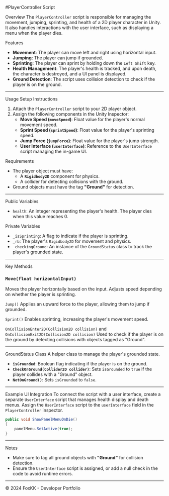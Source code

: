 #PlayerController Script

Overview
The `PlayerController` script is responsible for managing the movement, jumping, sprinting, and health of a 2D player character in Unity. It also handles interactions with the user interface, such as displaying a menu when the player dies.

Features
- **Movement**: The player can move left and right using horizontal input.
- **Jumping**: The player can jump if grounded.
- **Sprinting**: The player can sprint by holding down the `Left Shift` key.
- **Health Management**: The player's health is tracked, and upon death, the character is destroyed, and a UI panel is displayed.
- **Ground Detection**: The script uses collision detection to check if the player is on the ground.

---
Usage
Setup Instructions
1. Attach the `PlayerController` script to your 2D player object.
2. Assign the following components in the Unity Inspector:
   - **Move Speed (`moveSpeed`)**: Float value for the player's normal movement speed.
   - **Sprint Speed (`sprintSpeed`)**: Float value for the player's sprinting speed.
   - **Jump Force (`jumpForce`)**: Float value for the player's jump strength.
   - **User Interface (`userInterface`)**: Reference to the `UserInterface` script managing the in-game UI.

Requirements
- The player object must have:
  - A **`Rigidbody2D`** component for physics.
  - A collider for detecting collisions with the ground.
- Ground objects must have the tag **"Ground"** for detection.

---
Public Variables
- `health`: An integer representing the player's health. The player dies when this value reaches 0.

Private Variables
- `_isSprinting`: A flag to indicate if the player is sprinting.
- `_rb`: The player's `Rigidbody2D` for movement and physics.
- `_checkingGround`: An instance of the `GroundStatus` class to track the player's grounded state.

---
Key Methods
### `Move(float horizontalInput)`
Moves the player horizontally based on the input. Adjusts speed depending on whether the player is sprinting.

`Jump()`
Applies an upward force to the player, allowing them to jump if grounded.

`Sprint()`
Enables sprinting, increasing the player's movement speed.

`OnCollisionEnter2D(Collision2D collision)` and `OnCollisionExit2D(Collision2D collision)`
Used to check if the player is on the ground by detecting collisions with objects tagged as "Ground".

---
GroundStatus Class
A helper class to manage the player's grounded state.
- **`isGrounded`**: Boolean flag indicating if the player is on the ground.
- **`CheckOnGround(Collider2D collider)`**: Sets `isGrounded` to `true` if the player collides with a "Ground" object.
- **`NotOnGround()`**: Sets `isGrounded` to `false`.

---
Example UI Integration
To connect the script with a user interface, create a separate `UserInterface` script that manages health display and death menus. Assign the `UserInterface` script to the `userInterface` field in the `PlayerController` inspector.

```csharp
public void ShowPanelMenuOnDie()
{
    panelMenu.SetActive(true);
}
```

---
Notes
- Make sure to tag all ground objects with **"Ground"** for collision detection.
- Ensure the `UserInterface` script is assigned, or add a null check in the code to avoid runtime errors.

---
© 2024 FoxKK - Developer Portfolio 
